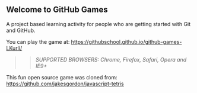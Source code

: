 ## Welcome to GitHub Games

A project based learning activity for people who are getting started with Git and GitHub.

You can play the game at: https://githubschool.github.io/github-games-LKurli/

>> _*SUPPORTED BROWSERS*: Chrome, Firefox, Safari, Opera and IE9+_

This fun open source game was cloned from: https://github.com/jakesgordon/javascript-tetris
